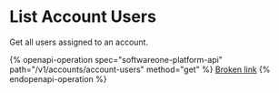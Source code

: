 # List Account Users

Get all users assigned to an account.

{% openapi-operation spec="softwareone-platform-api" path="/v1/accounts/account-users" method="get" %}
[Broken link](broken-reference)
{% endopenapi-operation %}
